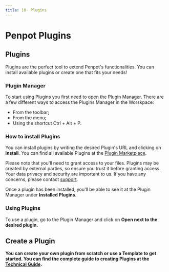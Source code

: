 ```yaml
---
title: 10· Plugins
---
```


<h1 id="penpot-plugins">Penpot Plugins</h1>

<h2 id="plugins">Plugins</h2>
<p class="main-paragraph">Plugins are the perfect tool to extend Penpot's functionalities. You can install available plugins or create one that fits your needs!</p>

<h3 id="plugin-manager">Plugin Manager</h3>
<p class="main-paragraph">To start using Plugins you first need to open the Plugin Manager. There are a few different ways to access the Plugins Manager in the Worskpace:</p>
<ul>
  <li>From the toolbar;</li>
  <li>From the menu;</li>
  <li>Using the shortcut Ctrl + Alt + P.</li>
</ul>

<h3 id="installation">How to install Plugins</h3>
<p>You can install plugins by writing the desired Plugin's URL and clicking on <strong>Install</strong>. You can find all available Plugins at the <a href="https://penpot-docs-plugins.pages.dev/plugins/getting-started/#examples">Plugin Marketplace</a>.</p>

<p>Please note that you'll need to grant access to your files. Plugins may be created by external parties, so ensure you trust it before granting access. Your data privacy and security are important to us. If you have any concerns, please contact <a href="mailto:support@penpot.app">support</a>.</p>

<p>Once a plugin has been installed, you'll be able to see it at the Plugin Manager under <strong>Installed Plugins</strong></a>.</p>

<h3 id="using-plugins">Using Plugins</h3>
<p>To use a plugin, go to the Plugin Manager and click on <strong>Open<strong> next to the desired plugin.</p>

<h2 id="create-plugin">Create a Plugin</h2>
<p>You can create your own plugin from scratch or use a Template to get started. You can find the complete guide to creating Plugins at the <a href="https://penpot-docs-plugins.pages.dev/plugins/create-a-plugin/">Technical Guide</a>.</p>
